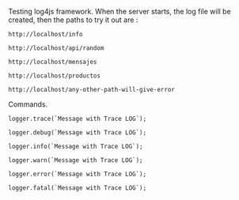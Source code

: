 Testing log4js framework.
When the server starts, the log file will be created, then the paths to try it out are : 
```
http://localhost/info
``` 
``` 
http://localhost/api/random
``` 
``` 
http://localhost/mensajes
``` 
``` 
http://localhost/productos
``` 
``` 
http://localhost/any-other-path-will-give-error
``` 

Commands.

```
logger.trace(`Message with Trace LOG`);
```
```
logger.debug(`Message with Trace LOG`);
```
```
logger.info(`Message with Trace LOG`);
```
```
logger.warn(`Message with Trace LOG`);
```
```
logger.error(`Message with Trace LOG`);
```
```
logger.fatal(`Message with Trace LOG`);
```
